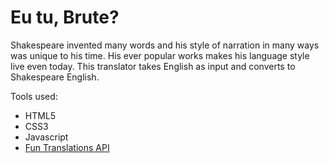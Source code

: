 # Eu tu, Brute?

Shakespeare invented many words and his style of narration in many ways was unique to his time. His ever popular works makes his language style live even today. This translator takes English as input and converts to Shakespeare English.

Tools used:
- HTML5
- CSS3
- Javascript
- [Fun Translations API](https://funtranslations.com/)
